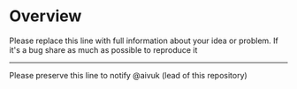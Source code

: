 # Overview

Please replace this line with full information about your idea or problem. If it's a bug share as much as possible to reproduce it

---

Please preserve this line to notify @aivuk (lead of this repository)
